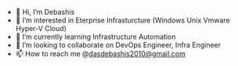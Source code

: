 - 👋 Hi, I’m Debashis 
- 👀 I’m interested in Eterprise Infrasturcture  (Windows Unix Vmware Hyper-V Cloud)
- 🌱 I’m currently learning Infrastructure Automation
- 💞️ I’m looking to collaborate on DevOps Engineer, Infra Engineer
- 📫 How to reach me @dasdebashis2010@gmail.com

<!---
dasdebashis2010/dasdebashis2010 is a ✨ special ✨ repository because its `README.md` (this file) appears on your GitHub profile.
You can click the Preview link to take a look at your changes.
--->
